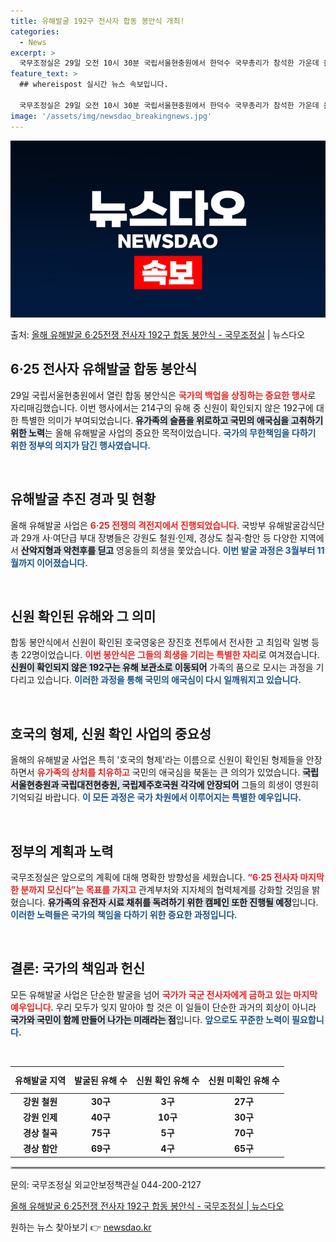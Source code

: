```yaml
---
title: 유해발굴 192구 전사자 합동 봉안식 개최!
categories:
  - News
excerpt: >
  국무조정실은 29일 오전 10시 30분 국립서울현충원에서 한덕수 국무총리가 참석한 가운데 올해 발굴된 625…
feature_text: >
  ## whereispost 실시간 뉴스 속보입니다.

  국무조정실은 29일 오전 10시 30분 국립서울현충원에서 한덕수 국무총리가 참석한 가운데 올해 발굴된 625…
image: '/assets/img/newsdao_breakingnews.jpg'
---
```


![뉴스다오 속보](/assets/img/newsdao_breakingnews.jpg)

<p>출처: <a href="https://newsdao.kr/2901" rel="dofollow">올해 유해발굴 6·25전쟁 전사자 192구 합동 봉안식 - 국무조정실</a> | 뉴스다오</p>

<h2 data-ke-size="size26">6·25 전사자 유해발굴 합동 봉안식</h2>

<p data-ke-size="size16">29일 국립서울현충원에서 열린 합동 봉안식은 <b><span style="color: #ee2323;">국가의 백업을 상징하는 중요한 행사</span></b>로 자리매김했습니다. 이번 행사에서는 214구의 유해 중 신원이 확인되지 않은 192구에 대한 특별한 의미가 부여되었습니다. <b><span style="background-color: #21538527;">유가족의 슬픔을 위로하고 국민의 애국심을 고취하기 위한 노력</span></b>는 올해 유해발굴 사업의 중요한 목적이었습니다. <b><span style="color: #1a5490;">국가의 무한책임을 다하기 위한 정부의 의지가 담긴 행사였습니다.</span></b></p>

<p data-ke-size="size16">&nbsp;</p>

<h2 data-ke-size="size26">유해발굴 추진 경과 및 현황</h2>

<p data-ke-size="size16">올해 유해발굴 사업은 <b><span style="color: #ee2323;">6·25 전쟁의 격전지에서 진행되었습니다</span></b>. 국방부 유해발굴감식단과 29개 사·여단급 부대 장병들은 강원도 철원·인제, 경상도 칠곡·함안 등 다양한 지역에서 <b><span style="background-color: #21538527;">산악지형과 악천후를 딛고</span></b> 영웅들의 희생을 쫓았습니다. <b><span style="color: #1a5490;">이번 발굴 과정은 3월부터 11월까지 이어졌습니다.</span></b></p>

<p data-ke-size="size16">&nbsp;</p>

<h2 data-ke-size="size26">신원 확인된 유해와 그 의미</h2>

<p data-ke-size="size16">합동 봉안식에서 신원이 확인된 호국영웅은 장진호 전투에서 전사한 고 최임락 일병 등 총 22명이었습니다. <b><span style="color: #ee2323;">이번 봉안식은 그들의 희생을 기리는 특별한 자리</span></b>로 여겨졌습니다. <b><span style="background-color: #21538527;">신원이 확인되지 않은 192구는 유해 보관소로 이동되어</span></b> 가족의 품으로 모시는 과정을 기다리고 있습니다. <b><span style="color: #1a5490;">이러한 과정을 통해 국민의 애국심이 다시 일깨워지고 있습니다.</span></b></p>

<p data-ke-size="size16">&nbsp;</p>

<h2 data-ke-size="size26">호국의 형제, 신원 확인 사업의 중요성</h2>

<p data-ke-size="size16">올해의 유해발굴 사업은 특히 '호국의 형제'라는 이름으로 신원이 확인된 형제들을 안장하면서 <b><span style="color: #ee2323;">유가족의 상처를 치유하고</span></b> 국민의 애국심을 북돋는 큰 의의가 있었습니다. <b><span style="background-color: #21538527;">국립서울현충원과 국립대전현충원, 국립제주호국원 각각에 안장되어</span></b> 그들의 희생이 영원히 기억되길 바랍니다. <b><span style="color: #1a5490;">이 모든 과정은 국가 차원에서 이루어지는 특별한 예우입니다.</span></b></p>

<p data-ke-size="size16">&nbsp;</p>

<h2 data-ke-size="size26">정부의 계획과 노력</h2>

<p data-ke-size="size16">국무조정실은 앞으로의 계획에 대해 명확한 방향성을 세웠습니다. <b><span style="color: #ee2323;">“6·25 전사자 마지막 한 분까지 모신다”는 목표를 가지고</span></b> 관계부처와 지자체의 협력체계를 강화할 것임을 밝혔습니다. <b><span style="background-color: #21538527;">유가족의 유전자 시료 채취를 독려하기 위한 캠페인 또한 진행될 예정</span></b>입니다. <b><span style="color: #1a5490;">이러한 노력들은 국가의 책임을 다하기 위한 중요한 과정입니다.</span></b></p>

<p data-ke-size="size16">&nbsp;</p>

<h2 data-ke-size="size26">결론: 국가의 책임과 헌신</h2>

<p data-ke-size="size16">모든 유해발굴 사업은 단순한 발굴을 넘어 <b><span style="color: #ee2323;">국가가 국군 전사자에게 금하고 있는 마지막 예우입니다</span></b>. 우리 모두가 잊지 말아야 할 것은 이 일들이 단순한 과거의 회상이 아니라 <b><span style="background-color: #21538527;">국가와 국민이 함께 만들어 나가는 미래라는 점</span></b>입니다. <b><span style="color: #1a5490;">앞으로도 꾸준한 노력이 필요합니다.</span></b></p>

<p data-ke-size="size16">&nbsp;</p>

<table style="border-collapse: collapse; border-spacing: 0; width: 100%;">
<thead>
<tr>
<th style="text-align: center; height: 35px;"><b>유해발굴 지역</b></th>
<th style="text-align: center; height: 35px;"><b>발굴된 유해 수</b></th>
<th style="text-align: center; height: 35px;"><b>신원 확인 유해 수</b></th>
<th style="text-align: center; height: 35px;"><b>신원 미확인 유해 수</b></th>
</tr>
</thead>
<tbody>
<tr>
<td style="text-align: center; height: 17px;"><b>강원 철원</b></td>
<td style="text-align: center; height: 17px;"><b>30구</b></td>
<td style="text-align: center; height: 17px;"><b>3구</b></td>
<td style="text-align: center; height: 17px;"><b>27구</b></td>
</tr>
<tr>
<td style="text-align: center; height: 17px;"><b>강원 인제</b></td>
<td style="text-align: center; height: 17px;"><b>40구</b></td>
<td style="text-align: center; height: 17px;"><b>10구</b></td>
<td style="text-align: center; height: 17px;"><b>30구</b></td>
</tr>
<tr>
<td style="text-align: center; height: 17px;"><b>경상 칠곡</b></td>
<td style="text-align: center; height: 17px;"><b>75구</b></td>
<td style="text-align: center; height: 17px;"><b>5구</b></td>
<td style="text-align: center; height: 17px;"><b>70구</b></td>
</tr>
<tr>
<td style="text-align: center; height: 17px;"><b>경상 함안</b></td>
<td style="text-align: center; height: 17px;"><b>69구</b></td>
<td style="text-align: center; height: 17px;"><b>4구</b></td>
<td style="text-align: center; height: 17px;"><b>65구</b></td>
</tr>
</tbody>
</table>

<hr style="border: 2px solid #ccc;">
<p data-ke-size="size16">문의: 국무조정실 외교안보정책관실 044-200-2127</p>
<p data-ke-size="size16"><a href="https://newsdao.kr/2901">올해 유해발굴 6·25전쟁 전사자 192구 합동 봉안식 - 국무조정실 | 뉴스다오</a></p> 

원하는 뉴스 찾아보기 👉 <a href="https://newsdao.kr" rel="dofollow">newsdao.kr</a>


